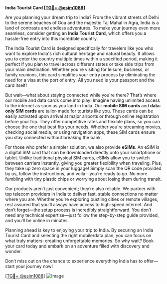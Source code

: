 **India Tourist Card [[TG💪+ @esim1088](https://t.me/s/esim1088)]**

Are you planning your dream trip to India? From the vibrant streets of Delhi to the serene beaches of Goa and the majestic Taj Mahal in Agra, India is a land of contrasts and endless adventures. To make your journey even more seamless, consider getting an **India Tourist Card**, which offers you a hassle-free entry into this incredible country.

The India Tourist Card is designed specifically for travelers like you who want to explore India's rich cultural heritage and natural beauty. It allows you to enter the country multiple times within a specified period, making it perfect if you plan to travel across different states or take side trips from your main destination. Whether you're visiting for leisure, business, or family reunions, this card simplifies your entry process by eliminating the need for a visa at the port of entry. All you need is your passport and the card itself!

But wait—what about staying connected while you're there? That’s where our mobile and data cards come into play! Imagine having unlimited access to the internet as soon as you land in India. Our **mobile SIM cards** and **data-only SIM cards** are tailor-made for tourists like you. These cards can be easily activated upon arrival at major airports or through online registration before your trip. They offer competitive rates and flexible plans, so you can choose the one that best fits your needs. Whether you're streaming movies, checking social media, or using navigation apps, these SIM cards ensure you stay connected without breaking the bank.

For those who prefer a simpler solution, we also provide **eSIMs**. An eSIM is a digital SIM card that can be downloaded directly onto your smartphone or tablet. Unlike traditional physical SIM cards, eSIMs allow you to switch between carriers instantly, giving you greater flexibility when traveling. Plus, they take up zero space in your luggage! Simply scan the QR code provided by us, follow the instructions, and voila—you’re ready to go. No more fumbling with tiny plastic chips or worrying about losing them during transit.

Our products aren’t just convenient; they’re also reliable. We partner with top telecom providers in India to deliver fast, stable connections no matter where you are. Whether you're exploring bustling cities or remote villages, rest assured that you’ll always have access to high-speed internet. And don’t forget—the setup process is incredibly straightforward. You don’t need any technical expertise—just follow the step-by-step guide provided, and you’ll be online in minutes.

Planning ahead is key to enjoying your trip to India. By securing an India Tourist Card and selecting the right mobile/data plan, you can focus on what truly matters: creating unforgettable memories. So why wait? Book your card today and embark on an adventure filled with discovery and wonder. 

Don’t miss out on the chance to experience everything India has to offer—start your journey now!

[[TG💪+ @esim1088](https://t.me/s/esim1088)] ![Image](https://i.postimg.cc/Y0z9fWf4/image.png)
